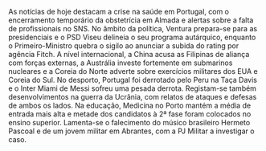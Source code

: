 As notícias de hoje destacam a crise na saúde em Portugal, com o encerramento temporário da obstetrícia em Almada e alertas sobre a falta de profissionais no SNS. No âmbito da política, Ventura prepara-se para as presidenciais e o PSD Viseu delineia o seu programa autárquico, enquanto o Primeiro-Ministro quebra o sigilo ao anunciar a subida do rating por agência Fitch. A nível internacional, a China acusa as Filipinas de aliança com forças externas, a Austrália investe fortemente em submarinos nucleares e a Coreia do Norte adverte sobre exercícios militares dos EUA e Coreia do Sul. No desporto, Portugal foi derrotado pelo Peru na Taça Davis e o Inter Miami de Messi sofreu uma pesada derrota. Registam-se também desenvolvimentos na guerra da Ucrânia, com relatos de ataques e defesas de ambos os lados. Na educação, Medicina no Porto mantém a média de entrada mais alta e metade dos candidatos à 2ª fase foram colocados no ensino superior. Lamenta-se o falecimento do músico brasileiro Hermeto Pascoal e de um jovem militar em Abrantes, com a PJ Militar a investigar o caso.